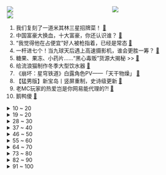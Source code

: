 <div >
	<a style="float:left;width:55%;" href = "https://github.com/anuraghazra/github-readme-stats">
	 <img src = "https://github-readme-stats.vercel.app/api?username=iuuuuuaena&theme=buefy&show_icons=true"/>
	</a>
	<a  style="float:right;width:45%" href = "https://github.com/anuraghazra/github-readme-stats">
	 <img  src="https://github-readme-stats.vercel.app/api/top-langs/?username=anuraghazra&layout=compact"/>
	</a>
	</div>

[![](https://img.shields.io/badge/jxd-@jxdgogogo.xyz-yellowgreen.svg)](https://www.jxdgogogo.xyz)<br>
1. 我们复刻了一道米其林三星招牌菜！ [:link:](//www.bilibili.com/video/BV1V84y1V7En) <br>
2. 中国富豪大换血，十大富豪，你还认识谁？ [:link:](//www.bilibili.com/video/BV1hs4y1e7LV) <br>
3. “我觉得他在占便宜”好人被枪指着，已经是常态 [:link:](//www.bilibili.com/video/BV1dM411Y7Uj) <br>
4. 一杆进七个！当九球天后遇上高速摄影机，谁会更胜一筹？ [:link:](//www.bilibili.com/video/BV1rT411Q7DN) <br>
5. 糖果、果冻、小药片......“黑心毒贩”货源大揭秘 >> [:link:](//www.bilibili.com/video/BV1Kv4y1t7cW) <br>
6. 给流浪猫制作冬季大型饮水器 [:link:](//www.bilibili.com/video/BV1y8411T7h5) <br>
7. 《崩坏：星穹铁道》白露角色PV——「天干物燥」 [:link:](//www.bilibili.com/video/BV1n84y1G7HE) <br>
8. 【猛男版】新宝岛丨竖屏重制，史诗级更新 [:link:](//www.bilibili.com/video/BV1314y1c7gh) <br>
9. 老MC玩家的热爱岂是你网易能代理的?! [:link:](//www.bilibili.com/video/BV1rd4y1n7Hc) <br>
10. 鹅鸭傻 [:link:](//www.bilibili.com/video/BV1Q14y1F7B2) <br>
<details>
<summary>10 ~ 20</summary>

11. 朋友永远都是游戏最高“配置” [:link:](//www.bilibili.com/video/BV15D4y1K7cC) <br>
12. 专业偷子 [:link:](//www.bilibili.com/video/BV1584y1V7uM) <br>
13. 这 是......转 生 大 肠 [:link:](//www.bilibili.com/video/BV13Y411i7ii) <br>
14. “花儿为什么那样红？” [:link:](//www.bilibili.com/video/BV1RY411v7WM) <br>
15. 汉服在国外，给外国人体验汉服 [:link:](//www.bilibili.com/video/BV1jR4y1B7tW) <br>
16. 跳着健康健身的阳康比心舞，心情无比畅通比❤ [:link:](//www.bilibili.com/video/BV18G4y1N7h7) <br>
17. 我们花费五年时间收集打磨，感受这召唤师操作的大气磅礴与刀尖舞蹈吧！ [:link:](//www.bilibili.com/video/BV1uA411z7XC) <br>
18. 放眼综艺界是炸裂的程度！10个艺人种地半年的奇葩综艺《种地吧》 [:link:](//www.bilibili.com/video/BV1us4y1e7Bw) <br>
19. 我把经典游戏都速通了一遍？？ [:link:](//www.bilibili.com/video/BV1RR4y1z7Hv) <br>
</details>
<details>
<summary>19 ~ 20</summary>

20. 叠 甲 圣 经 [:link:](//www.bilibili.com/video/BV1hM411Y7XL) <br>
21. 《官  宣》 [:link:](//www.bilibili.com/video/BV1T84y1V7Tz) <br>
22. 夏叔是什么级别的厨师？ [:link:](//www.bilibili.com/video/BV11A411B7nw) <br>
23. 他一元中满命，我一抽送寿命 3 [:link:](//www.bilibili.com/video/BV14T411Q7PB) <br>
24. 拒绝答辩，吃点好的！漫威零差评佳作《马面雷神》 [:link:](//www.bilibili.com/video/BV1VG4y1K7Nu) <br>
25. “可惜了，这么过瘾的台词再也没有了！” [:link:](//www.bilibili.com/video/BV1Rv4y147Fm) <br>
26. 乱世腾龙、再造河山，土耳其国父：凯末尔【历史调研室37】 [:link:](//www.bilibili.com/video/BV18d4y1J7W3) <br>
27. 是的，我们有一个私生女 [:link:](//www.bilibili.com/video/BV1a8411T7Ld) <br>
28. 【vlog】我们应该是全网第一个拥有形象代言人的频道了！ [:link:](//www.bilibili.com/video/BV1ov4y147mH) <br>
</details>
<details>
<summary>28 ~ 30</summary>

29. 我给自己的免费游戏做了个外挂！ [:link:](//www.bilibili.com/video/BV12G4y1U7CL) <br>
30. 【原神动画】这玩意比神之眼好用多了 [:link:](//www.bilibili.com/video/BV1Rj411K7n5) <br>
31. 美国最贵牛排店VS最便宜牛排！！价格相差40倍，值得吗？ [:link:](//www.bilibili.com/video/BV19Y411v778) <br>
32. 硬件攻击 我的世界永恒的MC生存 二周目EP15 [:link:](//www.bilibili.com/video/BV1fY411v7EN) <br>
33. 今天店里来了一位并不受欢迎的客人，是谁穿过大雨？又是谁留在童年.. [:link:](//www.bilibili.com/video/BV1HT411R7Zq) <br>
34. “你已经证明了你的决心，那么，也让你见证一下我的意志吧” [:link:](//www.bilibili.com/video/BV1X54y1N75y) <br>
35. 这游戏总不能是个音游吧？ [:link:](//www.bilibili.com/video/BV1bY411i7kR) <br>
36. 【定格动画】爆肝挑战地表最重组合金刚藏玩阁冲云霄终极大合体 [:link:](//www.bilibili.com/video/BV1pR4y1q7XH) <br>
37. 【4K60FPS】火星哥Bruno Mars《Uptown Funk》神级现场！真的这么丝滑吗 [:link:](//www.bilibili.com/video/BV1WT411Q7Nx) <br>
</details>
<details>
<summary>37 ~ 40</summary>

38. 【时代少年团】《乌托邦少年》欢乐小卡游戏 [:link:](//www.bilibili.com/video/BV1kv4y1477Q) <br>
39. 【探店又被拒？？？前后双标】448元 广州保利洲际酒店 [:link:](//www.bilibili.com/video/BV17s4y1e7XH) <br>
40. 恶到必除 [:link:](//www.bilibili.com/video/BV15s4y1e73M) <br>
41. 【原神剧场】空的恋爱摇摆~！ [:link:](//www.bilibili.com/video/BV11G4y1N7KZ) <br>
42. 单车独闯黑龙江，轮胎报废跑了两个县城也没买到，摸黑在路边雪地露营 [:link:](//www.bilibili.com/video/BV1ZR4y1q7qM) <br>
43. 【学医致用】瘦了60斤后，终于明白怎么才瘦的快了！I 看了这个视频让你暴瘦10斤！ [:link:](//www.bilibili.com/video/BV1c14y1c74u) <br>
44. 如何用面包车，跑赢GTR？ [:link:](//www.bilibili.com/video/BV1z8411T7Tx) <br>
45. 【基德】土叙地震全面报告：天灾叠加人祸，双标的救援 [:link:](//www.bilibili.com/video/BV1cs4y1e7ty) <br>
46. 他为保护邮件安全，与劫匪搏斗，手筋被砍断，头骨被打破…… [:link:](//www.bilibili.com/video/BV1h8411T7Gv) <br>
</details>
<details>
<summary>46 ~ 50</summary>

47. 没错，这里就是我的家乡：京海市。 [:link:](//www.bilibili.com/video/BV1484y1V7wb) <br>
48. 4J车厘子有多大？你买的车厘子缩水了吗？【慧小媛】 [:link:](//www.bilibili.com/video/BV1mD4y1A7GN) <br>
49. “读孙子兵法,品启强人生” [:link:](//www.bilibili.com/video/BV1MG4y1S7cm) <br>
50. 本来挺喜欢塑料小人的 [:link:](//www.bilibili.com/video/BV1bM411Y7Xz) <br>
51. 校长是懂针对的 [:link:](//www.bilibili.com/video/BV1FM411P7ta) <br>
52. 想做我高启强的baby吗？ [:link:](//www.bilibili.com/video/BV1mD4y1A76T) <br>
53. 我打你行.    别人骂你不行.        -赵德柱 [:link:](//www.bilibili.com/video/BV1yT411R7Uf) <br>
54. 超硬核解析！菩萨变美女的考验，佛道两家的顶级博弈 [:link:](//www.bilibili.com/video/BV1Fe4y1w7ue) <br>
55. 【鱼肉肉】（鸡）极乐净土 [:link:](//www.bilibili.com/video/BV18R4y1q7Ua) <br>
</details>
<details>
<summary>55 ~ 60</summary>

56. 评分7.4！回光返照or同行衬托！诚实吐槽柯南M25万圣节的新娘！ [:link:](//www.bilibili.com/video/BV16A411m7Mx) <br>
57. 当开锁的遇上卖锁的 [:link:](//www.bilibili.com/video/BV1fM4y1D7kY) <br>
58. 小手一指 rap开始  反向变身  返璞归真 [:link:](//www.bilibili.com/video/BV1ZM411Y7sD) <br>
59. 我们在一起啦！ [:link:](//www.bilibili.com/video/BV1jx4y1V7hH) <br>
60. 等等..！猜拳好像不是用脚玩的吧！？.. [:link:](//www.bilibili.com/video/BV1nM4y1Q7Hw) <br>
61. 【纪念唐小强】谨以此片，纪念陪伴了我们五季的唐大哥 [:link:](//www.bilibili.com/video/BV1a54y1N7Cr) <br>
62. 在自律和自觉中选择了自尽 [:link:](//www.bilibili.com/video/BV1Yv4y1477X) <br>
63. 三个女人联手，改写欧洲历史！《叶卡捷琳娜》P4 [:link:](//www.bilibili.com/video/BV1bT411R7DU) <br>
64. 中国小伙震碎韩娱？我从来没看过这么好笑的综艺！ [:link:](//www.bilibili.com/video/BV1TG4y1K72A) <br>
</details>
<details>
<summary>64 ~ 70</summary>

65. 我拍了个全B站画质最差劲的视频 [:link:](//www.bilibili.com/video/BV1te4y1P75r) <br>
66. 【不齐舞团】⚡新 宝 岛⚡叔叔版 久等了~ [:link:](//www.bilibili.com/video/BV1H54y1N7ck) <br>
67. 试吃冰岛腌海雀！臭味秒杀鲱鱼罐头！到底有多恐怖？ [:link:](//www.bilibili.com/video/BV1ZM4y1D7G9) <br>
68. 张楚岚内心独白直接封神！“我就是要你们亲手送走陈朵…”【一人之下5】 [:link:](//www.bilibili.com/video/BV1k8411u78z) <br>
69. 耗时十年！全世界首发！中国JO厨独立制作《JOJO的奇妙冒险》1-6部所有OP中文版 完结纪念 [:link:](//www.bilibili.com/video/BV13G4y1K7aw) <br>
70. 南方人和北方人互换饮食是什么体验？ [:link:](//www.bilibili.com/video/BV1me4y1A7LK) <br>
71. 眼睛里的绿宝石 [:link:](//www.bilibili.com/video/BV18y4y1Q7uF) <br>
72. 全程爆燃！四首连弹，定有你喜欢的燃曲！Lose Control，精卫，cure for me ，Empty Love超燃吉他改编！ [:link:](//www.bilibili.com/video/BV1nA411B78E) <br>
73. 17年怀孕11次！顶级女艺术家，背后有多辛酸？！【透明的她04】 [:link:](//www.bilibili.com/video/BV1d54y1N7zR) <br>
</details>
<details>
<summary>73 ~ 80</summary>

74. 这碗拉面真变态！没有面条全是菜？ [:link:](//www.bilibili.com/video/BV1Dd4y1J7xr) <br>
75. 这样做出来的方便面也太美味了吧！ [:link:](//www.bilibili.com/video/BV1ed4y1J7Tr) <br>
76. 【散人】神作！浪漫悬疑《海市蜃楼之馆》 千年悲剧与救赎（已更新至P4） [:link:](//www.bilibili.com/video/BV1Wx4y1V7TC) <br>
77. 告诉老默，我想吃原味鸡了 [:link:](//www.bilibili.com/video/BV1oA411B7q6) <br>
78. “就喜欢这种有病的猫！” [:link:](//www.bilibili.com/video/BV1Jd4y1J7My) <br>
79. 没事儿别在海边许愿，万一它就实现了呢 [:link:](//www.bilibili.com/video/BV1y84y1G7eF) <br>
80. 他带着超越自我使命感，游走在死亡边缘，拯救无数生命。 [:link:](//www.bilibili.com/video/BV1TG4y1K7zs) <br>
81. 挑战让我爸cos我喜欢的角色：瓦尔特·杨 [:link:](//www.bilibili.com/video/BV1eM4y1Q7cA) <br>
82. 最“短命”的网红小吃，曾经排队疯抢，如今怎么样了？？？ [:link:](//www.bilibili.com/video/BV1M24y1q7Mp) <br>
</details>
<details>
<summary>82 ~ 90</summary>

83. 一场饭局带你经略什么叫不懂事！！ [:link:](//www.bilibili.com/video/BV1o54y1P7AT) <br>
84. 夜深人静！来一块香喷喷的大棒骨吧！【小傲想吃饭5#】 [:link:](//www.bilibili.com/video/BV1hT411Q78J) <br>
85. 400块买了个神之眼 [:link:](//www.bilibili.com/video/BV1GM411Y7FP) <br>
86. 看几遍都觉得好笑哈哈哈哈 [:link:](//www.bilibili.com/video/BV1Bj411M7bz) <br>
87. 大堂经理遭遇史上最大打击 [:link:](//www.bilibili.com/video/BV1Q24y1W7ns) <br>
88. 有你在身边多乐趣 [:link:](//www.bilibili.com/video/BV16M411v7EL) <br>
89. 光镊的原理：光为啥可以困住粒子？ [:link:](//www.bilibili.com/video/BV1Gj411T7TC) <br>
90. 小伙用小石子抖出二次元人物画像 [:link:](//www.bilibili.com/video/BV1ZD4y1A7j1) <br>
91. 《 西 楚 高 达 》 [:link:](//www.bilibili.com/video/BV1Sj411P7Wj) <br>
</details>
<details>
<summary>91 ~ 100</summary>

92. 芬兰家人被中式千层蜜枣酥惊到目瞪口呆！荷花酥枣花酥美到迷糊！新旗袍长衫惊艳出场拍不停！咸甜汤圆大战！ [:link:](//www.bilibili.com/video/BV1NG4y1P7cA) <br>
93. 被狗撵上树了该怎么办？在线等  急！！！ [:link:](//www.bilibili.com/video/BV1cT411Q7FG) <br>
94. 耗时432小时，我终于零氪通关了造梦西游3！ [:link:](//www.bilibili.com/video/BV1J54y1N7fb) <br>
95. “终于明白这剧凭啥封神了，这台词也太顶了！” [:link:](//www.bilibili.com/video/BV1WR4y1q7Pj) <br>
96. 这张脸是不是退圈了啊？！笑死…原来他们在古早剧里也曾惊艳过的！！ [:link:](//www.bilibili.com/video/BV1a84y1V7dH) <br>
97. 【我独自成神】一口气看到爽！集结众神！决战末世！ [:link:](//www.bilibili.com/video/BV1Jv4y147Bc) <br>
98. 僵尸：给植物一点小小的震撼！ [:link:](//www.bilibili.com/video/BV1LG4y1S7zm) <br>
99. 12块钱自助东北盒饭,半夜十点人山人海! 美女一口气吃三碗! [:link:](//www.bilibili.com/video/BV1fD4y1A75q) <br>
100. 朋友过年问我借10万块钱，我为什么没借？！ [:link:](//www.bilibili.com/video/BV1Dv4y147KC) <br>
</details>

